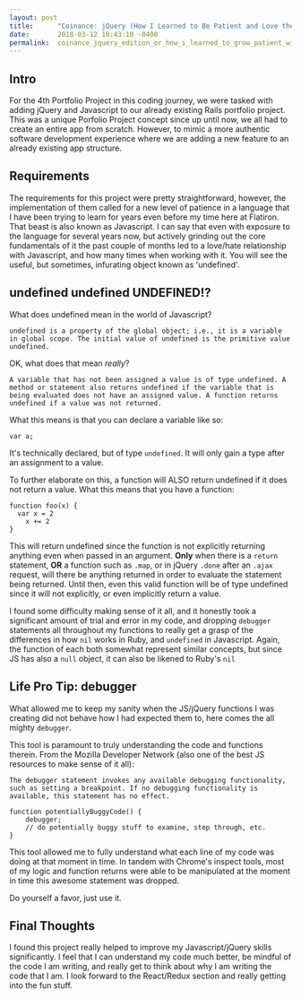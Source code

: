 ```yaml
---
layout: post
title:      "Coinance: jQuery (How I Learned to Be Patient and Love the Debugger)"
date:       2018-03-12 10:43:10 -0400
permalink:  coinance_jquery_edition_or_how_i_learned_to_grow_patient_with_undefined
---
```


## Intro
For the 4th Portfolio Project in this coding journey, we were tasked with adding jQuery and Javascript to our already existing Rails portfolio project. This was a unique Porfolio Project concept since up until now, we all had to create an entire app from scratch. However, to mimic a more authentic software development experience where we are adding a new feature to an already existing app structure.

## Requirements
The requirements for this project were pretty straightforward, however, the implementation of them called for a new level of patience in a language that I have been trying to learn for years even before my time here at Flatiron. That beast is also known as Javascript. I can say that even with exposure to the language for several years now, but actively grinding out the core fundamentals of it the past couple of months led to a love/hate relationship with Javascript, and how many times when working with it. You will see the useful, but sometimes, infurating object known as 'undefined'.

## undefined undefined UNDEFINED!?
What does undefined mean in the world of Javascript? 

```
undefined is a property of the global object; i.e., it is a variable in global scope. The initial value of undefined is the primitive value undefined.
```

OK, what does that mean *really*?

```
A variable that has not been assigned a value is of type undefined. A method or statement also returns undefined if the variable that is being evaluated does not have an assigned value. A function returns undefined if a value was not returned.
```

What this means is that you can declare a variable like so:

```var a;```

It's technically declared, but of type ```undefined```. It will only gain a type after an assignment to a value.

To further elaborate on this, a function will ALSO return undefined if it does not return a value. What this means that you have a function:

```
function foo(x) {
  var x = 2
	x += 2
}
```

This will return undefined since the function is not explicitly returning anything even when passed in an argument. **Only** when there is a `return` statement, **OR** a function such as `.map`, or in jQuery `.done` after an `.ajax` request, will there be anything returned in order to evaluate the statement being returned. Until then, even this valid function will be of type undefined since it will not explicitly, or even implicitly return a value.

I found some difficulty making sense of it all, and it honestly took a significant amount of trial and error in my code, and dropping `debugger` statements all throughout my functions to really get a grasp of the differences in how `nil` works in Ruby, and `undefined` in Javascript. Again, the function of each both somewhat represent similar concepts, but since JS has also a `null` object, it can also be likened to Ruby's `nil`

## Life Pro Tip: debugger
What allowed me to keep my sanity when the JS/jQuery functions I was creating did not behave how I had expected them to, here comes the all mighty `debugger`. 

This tool is paramount to truly understanding the code and functions therein. From the Mozilla Developer Network (also one of the best JS resources to make sense of it all):

```
The debugger statement invokes any available debugging functionality, such as setting a breakpoint. If no debugging functionality is available, this statement has no effect.

function potentiallyBuggyCode() {
    debugger;
    // do potentially buggy stuff to examine, step through, etc.
}
```
This tool allowed me to fully understand what each line of my code was doing at that moment in time. In tandem with Chrome's inspect tools, most of my logic and function returns were able to be manipulated at the moment in time this awesome statement was dropped. 

Do yourself a favor, just use it. 

## Final Thoughts
I found this project really helped to improve my Javascript/jQuery skills significantly. I feel that I can understand my code much better, be mindful of the code I am writing, and really get to think about why I am writing the code that I am. I look forward to the React/Redux section and really getting into the fun stuff.



